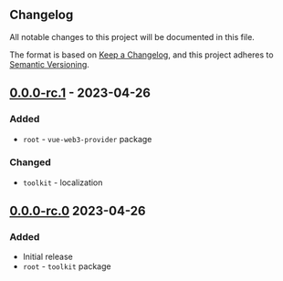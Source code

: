 ## Changelog
All notable changes to this project will be documented in this file.

The format is based on [Keep a Changelog](https://keepachangelog.com/en/1.0.0/),
and this project adheres to [Semantic Versioning](https://semver.org/spec/v2.0.0.html).

## [0.0.0-rc.1] - 2023-04-26
### Added
- `root` - `vue-web3-provider` package

### Changed
- `toolkit` - localization

## [0.0.0-rc.0] 2023-04-26
### Added
- Initial release
- `root` - `toolkit` package

[Unreleased]: https://github.com/dl-tokene/webkit/compare/0.0.0-rc.1...HEAD
[0.0.0-rc.1]: https://github.com/dl-tokene/webkit/compare/0.0.0-rc.0...0.0.0-rc.1
[0.0.0-rc.0]: https://github.com/dl-tokene/webkit/releases/tag/0.0.0-rc.0
